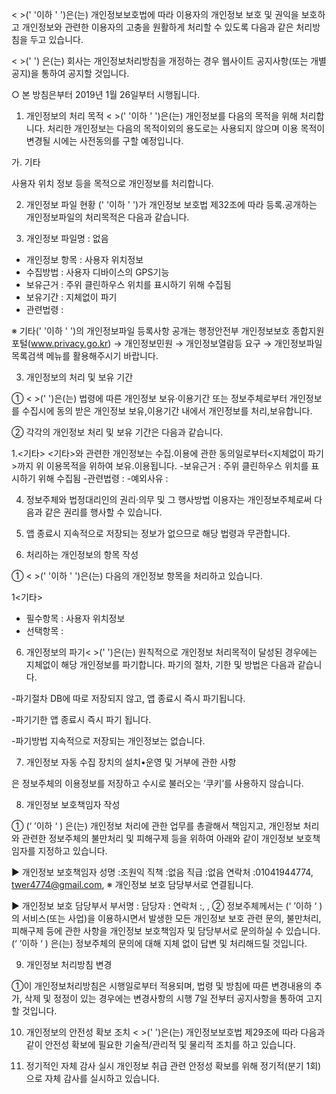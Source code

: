 < >(' '이하 ' ')은(는) 개인정보보호법에 따라 이용자의 개인정보 보호 및 권익을 보호하고 개인정보와 관련한 이용자의 고충을 원활하게 처리할 수 있도록 다음과 같은 처리방침을 두고 있습니다.

< >(' ') 은(는) 회사는 개인정보처리방침을 개정하는 경우 웹사이트 공지사항(또는 개별공지)을 통하여 공지할 것입니다.

○ 본 방침은부터 2019년 1월 26일부터 시행됩니다.


1. 개인정보의 처리 목적 < >(' '이하 ' ')은(는) 개인정보를 다음의 목적을 위해 처리합니다. 처리한 개인정보는 다음의 목적이외의 용도로는 사용되지 않으며 이용 목적이 변경될 시에는 사전동의를 구할 예정입니다.

가. 기타

사용자 위치 정보 등을 목적으로 개인정보를 처리합니다.



2. 개인정보 파일 현황
(' '이하 ' ')가 개인정보 보호법 제32조에 따라 등록․공개하는 개인정보파일의 처리목적은 다음과 같습니다.

1. 개인정보 파일명 : 없음
- 개인정보 항목 : 사용자 위치정보
- 수집방법 : 사용자 디바이스의 GPS기능
- 보유근거 : 주위 클린하우스 위치를 표시하기 위해 수집됨
- 보유기간 : 지체없이 파기
- 관련법령 :



※ 기타(' '이하 ' ')의 개인정보파일 등록사항 공개는 행정안전부 개인정보보호 종합지원 포털(www.privacy.go.kr) → 개인정보민원 → 개인정보열람등 요구 → 개인정보파일 목록검색 메뉴를 활용해주시기 바랍니다.

3. 개인정보의 처리 및 보유 기간

① < >(' ')은(는) 법령에 따른 개인정보 보유·이용기간 또는 정보주체로부터 개인정보를 수집시에 동의 받은 개인정보 보유,이용기간 내에서 개인정보를 처리,보유합니다.

② 각각의 개인정보 처리 및 보유 기간은 다음과 같습니다.

1.<기타>
<기타>와 관련한 개인정보는 수집.이용에 관한 동의일로부터<지체없이 파기>까지 위 이용목적을 위하여 보유.이용됩니다.
-보유근거 : 주위 클린하우스 위치를 표시하기 위해 수집됨
-관련법령 : 
-예외사유 : 

4. 정보주체와 법정대리인의 권리·의무 및 그 행사방법 이용자는 개인정보주체로써 다음과 같은 권리를 행사할 수 있습니다.

1. 앱 종료시 지속적으로 저장되는 정보가 없으므로 해당 법령과 무관합니다.



5. 처리하는 개인정보의 항목 작성 

① < >(' '이하 ' ')은(는) 다음의 개인정보 항목을 처리하고 있습니다.

1<기타>
- 필수항목 : 사용자 위치정보
- 선택항목 :




6. 개인정보의 파기< >(' ')은(는) 원칙적으로 개인정보 처리목적이 달성된 경우에는 지체없이 해당 개인정보를 파기합니다. 파기의 절차, 기한 및 방법은 다음과 같습니다.

-파기절차
DB에 따로 저장되지 않고, 앱 종료시 즉시 파기됩니다.

-파기기한
앱 종료시 즉시 파기 됩니다.

-파기방법
지속적으로 저장되는 개인정보는 없습니다.



7. 개인정보 자동 수집 장치의 설치•운영 및 거부에 관한 사항

은 정보주체의 이용정보를 저장하고 수시로 불러오는 ‘쿠키’를 사용하지 않습니다.


8. 개인정보 보호책임자 작성


① (‘ ’이하 ‘ ) 은(는) 개인정보 처리에 관한 업무를 총괄해서 책임지고, 개인정보 처리와 관련한 정보주체의 불만처리 및 피해구제 등을 위하여 아래와 같이 개인정보 보호책임자를 지정하고 있습니다.

▶ 개인정보 보호책임자 
성명 :조원익
직책 :없음
직급 :없음
연락처 :01041944774, twer4774@gmail.com, 
※ 개인정보 보호 담당부서로 연결됩니다.

▶ 개인정보 보호 담당부서
부서명 :
담당자 :
연락처 :, , 
② 정보주체께서는 (‘ ’이하 ‘ ) 의 서비스(또는 사업)을 이용하시면서 발생한 모든 개인정보 보호 관련 문의, 불만처리, 피해구제 등에 관한 사항을 개인정보 보호책임자 및 담당부서로 문의하실 수 있습니다. (‘ ’이하 ‘ ) 은(는) 정보주체의 문의에 대해 지체 없이 답변 및 처리해드릴 것입니다.



9. 개인정보 처리방침 변경

①이 개인정보처리방침은 시행일로부터 적용되며, 법령 및 방침에 따른 변경내용의 추가, 삭제 및 정정이 있는 경우에는 변경사항의 시행 7일 전부터 공지사항을 통하여 고지할 것입니다.



10. 개인정보의 안전성 확보 조치 < >(' ')은(는) 개인정보보호법 제29조에 따라 다음과 같이 안전성 확보에 필요한 기술적/관리적 및 물리적 조치를 하고 있습니다.

1. 정기적인 자체 감사 실시
개인정보 취급 관련 안정성 확보를 위해 정기적(분기 1회)으로 자체 감사를 실시하고 있습니다.
